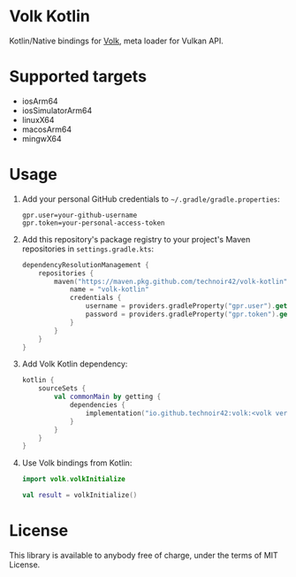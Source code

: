 Volk Kotlin
===========

Kotlin/Native bindings for [Volk](https://github.com/zeux/volk), meta loader for Vulkan API.

# Supported targets

* iosArm64
* iosSimulatorArm64
* linuxX64
* macosArm64
* mingwX64

# Usage

1. Add your personal GitHub credentials to `~/.gradle/gradle.properties`:
    ```properties
    gpr.user=your-github-username
    gpr.token=your-personal-access-token
    ```

2. Add this repository's package registry to your project's Maven repositories in `settings.gradle.kts`:
    ```kotlin
    dependencyResolutionManagement {
        repositories {
            maven("https://maven.pkg.github.com/technoir42/volk-kotlin") {
                name = "volk-kotlin"
                credentials {
                    username = providers.gradleProperty("gpr.user").get()
                    password = providers.gradleProperty("gpr.token").get()
                }
            }
        }
    }
    ```

3. Add Volk Kotlin dependency:
   ```kotlin
   kotlin {
       sourceSets {
           val commonMain by getting {
               dependencies {
                   implementation("io.github.technoir42:volk:<volk version>")
               }
           }
       }
   }
   ```

4. Use Volk bindings from Kotlin:
   ```kotlin
   import volk.volkInitialize
   
   val result = volkInitialize()
   ```

# License

This library is available to anybody free of charge, under the terms of MIT License.
